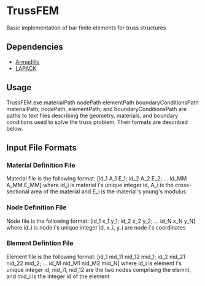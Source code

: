 # TrussFEM
Basic implementation of bar finite elements for truss structures

## Dependencies ##
* [Armadillo](http://arma.sourceforge.net/) 
* [LAPACK](http://icl.cs.utk.edu/lapack-for-windows/lapack/)

## Usage ##
TrussFEM.exe materialPath nodePath elementPath boundaryConditionsPath
materialPath, nodePath, elementPath, and boundaryConditionsPath are paths to text files describing the geometry, materials, and boundary conditions used to solve the truss problem. Their formats are described below.

## Input File Formats ##
### Material Definition File ###
Material file is the following format:
[id_1  A_1   E_1;
 id_2  A_2   E_2;
 ...
 id_MM A_MM  E_MM]
where id_i is material i's unique integer id, A_i is the cross-sectional area of the material and E_i is the material's young's modulus.

### Node Definition File ###
Node file is the following format:
[id_1  x_1   y_1;
 id_2  x_2   y_2;
 ...
 id_N  x_N   y_N]
where id_i is node i's unique integer id, x_i, y_i are node i's coordinates

### Element Defintion File ###
Element file is the following format:
[id_1  nid_11    nid_12    mid_1;
 id_2  nid_21    nid_22    mid_2;
 ...
 id_M  nid_M1    nid_M2    mid_N]
where id_i is element i's unique integer id, nid_i1, nid_12 are the two nodes comprising the elemnt, and mid_i is the integer id of the element
